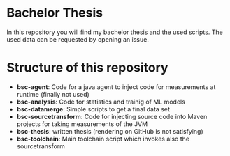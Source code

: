 # Bachelor Thesis
In this repository you will find my bachelor thesis and the used scripts. The used data can be requested by opening an issue.

# Structure of this repository
- **bsc-agent**: Code for a java agent to inject code for measurements at runtime (finally not used)
- **bsc-analysis**: Code for statistics and trainig of ML models
- **bsc-datamerge**: Simple scripts to get a final data set
- **bsc-sourcetransform**: Code for injecting source code into Maven projects for taking measurements of the JVM
- **bsc-thesis**: written thesis (rendering on GitHub is not satisfying)
- **bsc-toolchain**: Main toolchain script which invokes also the sourcetransform
